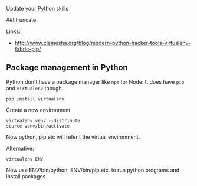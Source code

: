 Update your Python skills

[meta:author]: <> (Jonas Colmsjo)
[meta:title]: <> (Update your python skills)
[meta:date]: <> (2013-02-27)
[meta:nested:key]: <> (Metadata value)

##!!truncate

Links:

* http://www.clemesha.org/blog/modern-python-hacker-tools-virtualenv-fabric-pip/


## Package management in Python

Python don't have a package manager like `npm` for Node. It does have `pip` and 
`virtualenv` though.

```
pip install virtualenv
```

Create a new environment

```
virtualenv venv --distribute
source venv/bin/activate
```

Now python, pip etc will refer t the virtual environment.

Alternative:

```
virtualenv ENV
```

Now use ENV/bin/python, ENV/bin/pip etc. to run python programs and install packages
